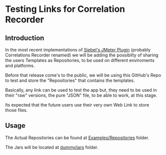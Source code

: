 # Testing Links for Correlation Recorder

## Introduction

In the most recent implementations of [Siebel's JMeter Plugin](https://github.com/Blazemeter/SiebelPlugin) (probably Correlations Recorder renamed) we will be adding the possibilty of sharing the users Templates as Repositories, to be used on different enviroments and platforms. 

Before that release come's to the public, we will be using this GitHub's Repo to test and store the "Repositories" that contains the templates.

Basically, any link can be used to test the app but, they need to be used in their "raw" versions, the pure "JSON" file, to be able to work, at this stage.

Its expected that the future users use their very own Web Link to store those files.

## Usage

The Actual Repositories can be found at
[Examples/Repositories](https://github.com/RicardoPoleo/JMeter-Correlation-Templates-Repository/tree/master/Examples/Repositories) folder.

The Jars will be located at [dummy/jars](https://github.com/RicardoPoleo/JMeter-Correlation-Templates-Repository/tree/master/dummy/jars) folder.
